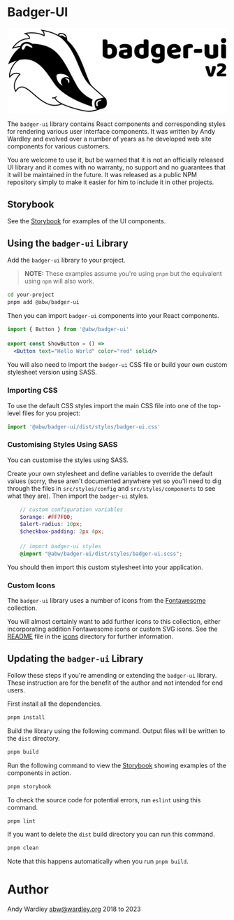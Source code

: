 # Badger-UI

![badger-ui](public/badger-ui-2.svg)

The `badger-ui` library contains React components and corresponding
styles for rendering various user interface components.  It was
written by Andy Wardley and evolved over a number of years as he
developed web site components for various customers.

You are welcome to use it, but be warned that it is not an officially
released UI library and it comes with no warranty, no support and no
guarantees that it will be maintained in the future.  It was released
as a public NPM repository simply to make it easier for him to include
it in other projects.

## Storybook

See the [Storybook](https://abw.github.io/badger-ui/storybook-static/) for
examples of the UI components.

## Using the `badger-ui` Library

Add the `badger-ui` library to your project.

> **NOTE:**  These examples assume you're using `pnpm` but the equivalent using `npm` will also work.

```sh
cd your-project
pnpm add @abw/badger-ui
```

Then you can import `badger-ui` components into your React components.

```jsx
import { Button } from '@abw/badger-ui'

export const ShowButton = () =>
  <Button text="Hello World" color="red" solid/>
```

You will also need to import the `badger-ui` CSS file or
build your own custom stylesheet version using SASS.

### Importing CSS

To use the default CSS styles import the main CSS file into
one of the top-level files for you project:

```jsx
import '@abw/badger-ui/dist/styles/badger-ui.css'
```

### Customising Styles Using SASS

You can customise the styles using SASS.

Create your own stylesheet
and define variables to override the default values (sorry, these
aren't documented anywhere yet so you'll need to dig through the
files in `src/styles/config` and `src/styles/components` to see what
they are). Then import the `badger-ui` styles.

```scss
    // custom configuration variables
    $orange: #FF7F00;
    $alert-radius: 10px;
    $checkbox-padding: 2px 4px;

    // import badger-ui styles
    @import "@abw/badger-ui/dist/styles/badger-ui.scss";
```

You should then import this custom stylesheet into your application.

### Custom Icons

The `badger-ui` library uses a number of icons from the [Fontawesome](https://fontawesome.com/) collection.

You will almost certainly want to add further icons to this
collection, either incorporating addition Fontawesome icons
or custom SVG icons.  See the [README](./icons/README.md) file
in the [icons](./icons) directory for further information.

## Updating the `badger-ui` Library

Follow these steps if you're amending or extending the `badger-ui`
library.  These instruction are for the benefit of the author and
not intended for end users.

First install all the dependencies.

```sh
pnpm install
```

Build the library using the following command.  Output files
will be written to the `dist` directory.

```sh
pnpm build
```

Run the following command to view the [Storybook](https://storybook.js.org/) showing
examples of the components in action.

```sh
pnpm storybook
```

To check the source code for potential errors, run `eslint`
using this command.

```sh
pnpm lint
```

If you want to delete the `dist` build directory you can run
this command.

```sh
pnpm clean
```

Note that this happens automatically when you run `pnpm build`.

# Author

Andy Wardley <abw@wardley.org> 2018 to 2023
